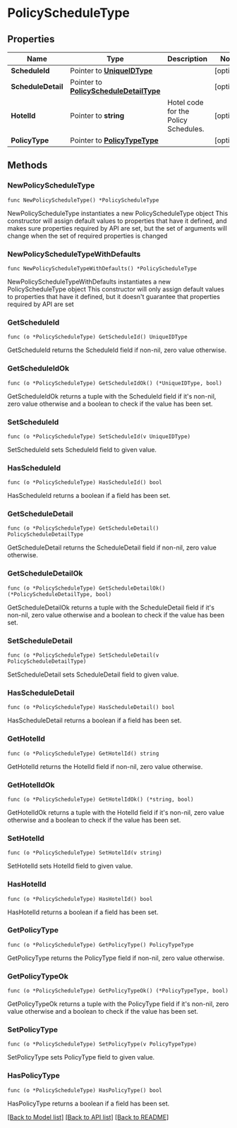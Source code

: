 # PolicyScheduleType

## Properties

Name | Type | Description | Notes
------------ | ------------- | ------------- | -------------
**ScheduleId** | Pointer to [**UniqueIDType**](UniqueIDType.md) |  | [optional] 
**ScheduleDetail** | Pointer to [**PolicyScheduleDetailType**](PolicyScheduleDetailType.md) |  | [optional] 
**HotelId** | Pointer to **string** | Hotel code for the Policy Schedules. | [optional] 
**PolicyType** | Pointer to [**PolicyTypeType**](PolicyTypeType.md) |  | [optional] 

## Methods

### NewPolicyScheduleType

`func NewPolicyScheduleType() *PolicyScheduleType`

NewPolicyScheduleType instantiates a new PolicyScheduleType object
This constructor will assign default values to properties that have it defined,
and makes sure properties required by API are set, but the set of arguments
will change when the set of required properties is changed

### NewPolicyScheduleTypeWithDefaults

`func NewPolicyScheduleTypeWithDefaults() *PolicyScheduleType`

NewPolicyScheduleTypeWithDefaults instantiates a new PolicyScheduleType object
This constructor will only assign default values to properties that have it defined,
but it doesn't guarantee that properties required by API are set

### GetScheduleId

`func (o *PolicyScheduleType) GetScheduleId() UniqueIDType`

GetScheduleId returns the ScheduleId field if non-nil, zero value otherwise.

### GetScheduleIdOk

`func (o *PolicyScheduleType) GetScheduleIdOk() (*UniqueIDType, bool)`

GetScheduleIdOk returns a tuple with the ScheduleId field if it's non-nil, zero value otherwise
and a boolean to check if the value has been set.

### SetScheduleId

`func (o *PolicyScheduleType) SetScheduleId(v UniqueIDType)`

SetScheduleId sets ScheduleId field to given value.

### HasScheduleId

`func (o *PolicyScheduleType) HasScheduleId() bool`

HasScheduleId returns a boolean if a field has been set.

### GetScheduleDetail

`func (o *PolicyScheduleType) GetScheduleDetail() PolicyScheduleDetailType`

GetScheduleDetail returns the ScheduleDetail field if non-nil, zero value otherwise.

### GetScheduleDetailOk

`func (o *PolicyScheduleType) GetScheduleDetailOk() (*PolicyScheduleDetailType, bool)`

GetScheduleDetailOk returns a tuple with the ScheduleDetail field if it's non-nil, zero value otherwise
and a boolean to check if the value has been set.

### SetScheduleDetail

`func (o *PolicyScheduleType) SetScheduleDetail(v PolicyScheduleDetailType)`

SetScheduleDetail sets ScheduleDetail field to given value.

### HasScheduleDetail

`func (o *PolicyScheduleType) HasScheduleDetail() bool`

HasScheduleDetail returns a boolean if a field has been set.

### GetHotelId

`func (o *PolicyScheduleType) GetHotelId() string`

GetHotelId returns the HotelId field if non-nil, zero value otherwise.

### GetHotelIdOk

`func (o *PolicyScheduleType) GetHotelIdOk() (*string, bool)`

GetHotelIdOk returns a tuple with the HotelId field if it's non-nil, zero value otherwise
and a boolean to check if the value has been set.

### SetHotelId

`func (o *PolicyScheduleType) SetHotelId(v string)`

SetHotelId sets HotelId field to given value.

### HasHotelId

`func (o *PolicyScheduleType) HasHotelId() bool`

HasHotelId returns a boolean if a field has been set.

### GetPolicyType

`func (o *PolicyScheduleType) GetPolicyType() PolicyTypeType`

GetPolicyType returns the PolicyType field if non-nil, zero value otherwise.

### GetPolicyTypeOk

`func (o *PolicyScheduleType) GetPolicyTypeOk() (*PolicyTypeType, bool)`

GetPolicyTypeOk returns a tuple with the PolicyType field if it's non-nil, zero value otherwise
and a boolean to check if the value has been set.

### SetPolicyType

`func (o *PolicyScheduleType) SetPolicyType(v PolicyTypeType)`

SetPolicyType sets PolicyType field to given value.

### HasPolicyType

`func (o *PolicyScheduleType) HasPolicyType() bool`

HasPolicyType returns a boolean if a field has been set.


[[Back to Model list]](../README.md#documentation-for-models) [[Back to API list]](../README.md#documentation-for-api-endpoints) [[Back to README]](../README.md)


